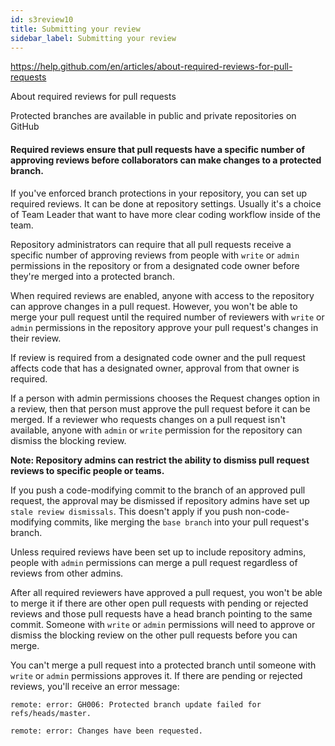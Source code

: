 ```yaml
---
id: s3review10
title: Submitting your review
sidebar_label: Submitting your review
---
```


https://help.github.com/en/articles/about-required-reviews-for-pull-requests

About required reviews for pull requests

Protected branches are available in public and private repositories on GitHub

#### Required reviews ensure that pull requests have a specific number of approving reviews before collaborators can make changes to a protected branch.

If you've enforced branch protections in your repository, you can set up required reviews. It can be done at repository settings. Usually it's a choice of Team Leader that want to have more clear coding workflow inside of the team.

Repository administrators can require that all pull requests receive a specific number of approving reviews from people with `write` or `admin` permissions in the repository or from a designated code owner before they're merged into a protected branch.

When required reviews are enabled, anyone with access to the repository can approve changes in a pull request. However, you won't be able to merge your pull request until the required number of reviewers with `write` or `admin` permissions in the repository approve your pull request's changes in their review.

If review is required from a designated code owner and the pull request affects code that has a designated owner, approval from that owner is required.

If a person with admin permissions chooses the Request changes option in a review, then that person must approve the pull request before it can be merged. If a reviewer who requests changes on a pull request isn't available, anyone with `admin` or `write` permission for the repository can dismiss the blocking review.

**Note: Repository admins can restrict the ability to dismiss pull request reviews to specific people or teams.**

If you push a code-modifying commit to the branch of an approved pull request, the approval may be dismissed if repository admins have set up `stale review dismissals`. This doesn't apply if you push non-code-modifying commits, like merging the `base branch` into your pull request's branch.

Unless required reviews have been set up to include repository admins, people with `admin` permissions can merge a pull request regardless of reviews from other admins.


After all required reviewers have approved a pull request, you won't be able to merge it if there are other open pull requests with pending or rejected reviews and those pull requests have a head branch pointing to the same commit. Someone with `write` or `admin` permissions will need to approve or dismiss the blocking review on the other pull requests before you can merge.

You can't merge a pull request into a protected branch until someone with `write` or `admin` permissions approves it. If there are pending or rejected reviews, you'll receive an error message:

```
remote: error: GH006: Protected branch update failed for refs/heads/master.

remote: error: Changes have been requested.
```
